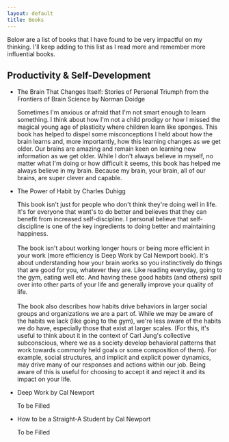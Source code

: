 ```yaml
---
layout: default
title: Books
---
```


Below are a list of books that I have found to be very impactful on my thinking. I'll keep adding to this list as I read more and remember more influential books.


## Productivity & Self-Development

<ul class="collapsible" data-collapsible="expandable">
  <li>
    <div class="header collapsible-header center"> 
    The Brain That Changes Itself: Stories of Personal Triumph from the Frontiers of Brain Science by Norman Doidge
    </div>
    <div class="body collapsible-body">
      <p> Sometimes I'm anxious or afraid that I'm not smart enough to learn something. I think about how I'm not a child prodigy or how I missed the magical young age of plasticity where children learn like sponges. This book has helped to dispel some misconceptions I held about how the brain learns and, more importantly, how this learning changes as we get older. Our brains are amazing and remain keen on learning new information as we get older. While I don't always believe in myself, no matter what I'm doing or how difficult it seems, this book has helped me always believe in my brain. Because my brain, your brain, all of our brains, are super clever and capable.
      </p>
    </div>
  </li>
</ul>


<ul class="collapsible" data-collapsible="expandable">
  <li>
    <div class="header collapsible-header center"> 
    The Power of Habit by Charles Duhigg
    </div>
    <div class="body collapsible-body">
      <p> This book isn't just for people who don't think they're doing well in life. It's for everyone that want's to do better and believes that they can benefit from increased self-discipline. I personal believe that self-discipline is one of the key ingredients to doing better and maintaining happiness.
      <br><br>
      The book isn't about working longer hours or being more efficient in your work (more efficiency is Deep Work by Cal Newport book). It's about understanding how your brain works so you instinctively do things that are good for you, whatever they are. Like reading everyday, going to the gym, eating well etc. And having these good habits (and others) spill over into other parts of your life and generally improve your quality of life.
      <br><br>
      The book also describes how habits drive behaviors in larger social groups and organizations we are a part of. While we may be aware of the habits we lack (like going to the gym), we're less aware of the habits we do have, especially those that exist at larger scales. (For this, it's useful to think about it in the context of Carl Jung's collective subconscious, where we as a society develop behavioral patterns that work towards commonly held goals or some composition of them). For example, social structures, and implicit and explicit power dynamics, may drive many of our responses and actions within our job. Being aware of this is useful for choosing to accept it and reject it and its impact on your life. 
      </p>
    </div>
  </li>
</ul>

<ul class="collapsible" data-collapsible="expandable">
  <li>
    <div class="header collapsible-header center"> 
    Deep Work by Cal Newport
    </div>
    <div class="body collapsible-body">
      <p> To be Filled
      </p>
    </div>
  </li>
</ul>

<ul class="collapsible" data-collapsible="expandable">
  <li>
    <div class="header collapsible-header center"> 
    How to be a Straight-A Student by Cal Newport
    </div>
    <div class="body collapsible-body">
      <p> To be Filled
      </p>
    </div>
  </li>
</ul>
